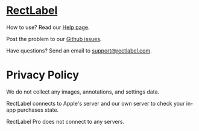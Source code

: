 # [RectLabel](https://rectlabel.com)
How to use? Read our [Help page](https://rectlabel.com/help/).

Post the problem to our [Github issues](https://github.com/ryouchinsa/Rectlabel-support/issues).

Have questions? Send an email to support@rectlabel.com.

# Privacy Policy
We do not collect any images, annotations, and settings data.

RectLabel connects to Apple's server and our own server to check your in-app purchases state.

RectLabel Pro does not connect to any servers.
